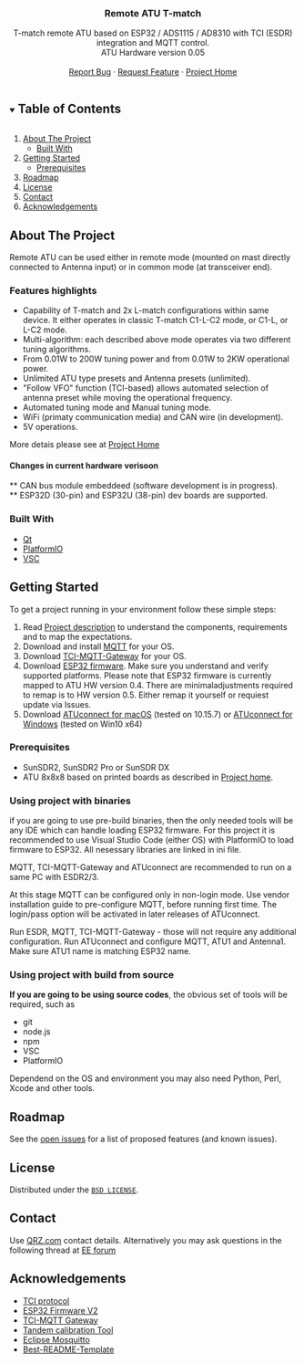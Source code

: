 <!--
***
***
***
*** 
*** readme template created from https://github.com/othneildrew/Best-README-Template
-->


<!-- PROJECT LOGO -->
<br />

  <h3 align="center">Remote ATU T-match</h3>
  <p align="center">  

  <p align="center">
    T-match remote ATU based on ESP32 / ADS1115 / AD8310 with TCI (ESDR) integration and MQTT control. <br />
    ATU Hardware version 0.05<br />
    <br />
    <a href="https://github.com/VK6NX/Remote_ATU/issues">Report Bug</a>
    ·
    <a href="https://github.com/VK6NX/Remote_ATU/issues">Request Feature</a>
    ·
    <a href="https://vk6nx.net/RATU_T_v0.5-en.html" target="_blank">Project Home</a>
  </p>
</p>
  

<!-- TABLE OF CONTENTS -->
<details open="open">
  <summary><h2 style="display: inline-block">Table of Contents</h2></summary>
  <ol>
    <li>
      <a href="#about-the-project">About The Project</a>
      <ul>
        <li><a href="#built-with">Built With</a></li>
      </ul>
    </li>
    <li>
      <a href="#getting-started">Getting Started</a>
      <ul>
        <li><a href="#prerequisites">Prerequisites</a></li>
      </ul>
    </li>
    <li><a href="#roadmap">Roadmap</a></li>
    <li><a href="#license">License</a></li>
    <li><a href="#contact">Contact</a></li>
    <li><a href="#acknowledgements">Acknowledgements</a></li>
  </ol>
</details>



<!-- ABOUT THE PROJECT -->
## About The Project

Remote ATU can be used either in remote mode (mounted on mast directly connected to Antenna input) or in common mode (at transceiver end).<br />

###  Features highlights
* Capability of T-match and 2x L-match configurations within same device. It either operates in classic T-match C1-L-C2 mode, or C1-L, or L-C2 mode.
* Multi-algorithm: each described above mode operates via two different tuning algorithms.
* From 0.01W to 200W tuning power and from 0.01W to 2KW operational power. 
* Unlimited ATU type presets and Antenna presets (unlimited).
* "Follow VFO" function (TCI-based) allows automated selection of antenna preset while moving the operational frequency.
* Automated tuning mode and Manual tuning mode.
* WiFi (primaty communication media) and CAN wire (in development).
* 5V operations.

More detais please see at <a href="https://vk6nx.net/RATU_T_v0.5-en.html" target="_blank">Project Home</a><br />

####  Changes in current hardware verisoon
** CAN bus module embeddeed (software development is in progress).<br />
** ESP32D (30-pin) and ESP32U (38-pin) dev boards are supported. 
     

### Built With

* [Qt](https://www.qt.io/)
* [PlatformIO](https://platformio.org/)
* [VSC](https://code.visualstudio.com/)

<!-- GETTING STARTED -->
## Getting Started

To get a project running in your environment follow these simple steps:
1. Read [Project description](https://vk6nx.net/RATU_T_v0.5-en.html) to understand the components, requirements and to map the expectations.
2. Download and install [MQTT](https://mosquitto.org/) for your OS.
3. Download [TCI-MQTT-Gateway](https://github.com/dkaukov/tci-mqtt-gateway/releases/tag/v.0.1) for your OS.
4. Download [ESP32 firmware](https://github.com/dkaukov/ratu-v2-esp32-firmware). Make sure you understand and verify supported platforms. Please note that ESP32 firmware is currently mapped to ATU HW version 0.4. There are minimaladjustments required to remap is to HW version 0.5. Either remap it yourself or requiest update via Issues. 
5. Download [ATUconnect for macOS](https://mega.nz/file/yBx13K5Y#tBbAfUoyLWk4kNJXm96MKQzaUcxuMHGairCRVFzlkgs) (tested on 10.15.7) or [ATUconnect for Windows](TBA) (tested on Win10 x64)

### Prerequisites

* SunSDR2, SunSDR2 Pro or SunSDR DX
* ATU 8x8x8 based on printed boards as described in [Project home](https://vk6nx.net/RATU_T_v0.5-en.html).

### Using project with binaries 
if you are going to use pre-build binaries, then the only needed tools will be any IDE which can handle loading ESP32 firmware. For this project it is recommended to use Visual Studio Code (either OS) with PlatformIO to load firmware to ESP32. All nesessary libraries are linked in ini file.

MQTT, TCI-MQTT-Gateway and ATUconnect are recommended to run on a same PC with ESDR2/3.

At this stage MQTT can be configured only in non-login mode. Use vendor installation guide to pre-configure MQTT, before running first time. The login/pass option will be activated in later releases of ATUconnect.

Run ESDR, MQTT, TCI-MQTT-Gateway - those will not require any additional configuration.
Run ATUconnect and configure MQTT, ATU1 and Antenna1. Make sure ATU1 name is matching ESP32 name.   

### Using project with build from source 
<b>If you are going to be using source codes</b>, the obvious set of tools will be required, such as
* git
* node.js
* npm
* VSC
* PlatformIO

Dependend on the OS and environment you may also need Python, Perl, Xcode and other tools.

<!-- ROADMAP -->
## Roadmap

See the [open issues](https://github.com/VK6NX/Remote_ATU/issues) for a list of proposed features (and known issues).

<!-- LICENSE -->
## License

Distributed under the [`BSD LICENSE`][license-url].

<!-- CONTACT -->
## Contact

Use [QRZ.com](https://www.qrz.com/) contact details.
Alternatively you may ask questions in the following thread at [EE forum ](https://eesdr.com/en/forum-en/remote-control/8674-remote-atu-w-tci)


<!-- ACKNOWLEDGEMENTS -->
## Acknowledgements
* [TCI protocol](https://github.com/maksimus1210/TCI)
* [ESP32 Firmware V2](https://github.com/dkaukov/ratu-v2-esp32-firmware)
* [TCI-MQTT Gateway](https://github.com/dkaukov/tci-mqtt-gateway/releases/tag/v.0.1)
* [Tandem calibration Tool](https://github.com/dkaukov/log-power-meter)
* [Eclipse Mosquitto](https://mosquitto.org/)
* [Best-README-Template](https://github.com/othneildrew/Best-README-Template)

<!-- MARKDOWN LINKS & IMAGES -->
<!-- https://www.markdownguide.org/basic-syntax/#reference-style-links -->
[license-url]: https://github.com/VK6NX/Remote_ATU/blob/main/LICENSE.txt

